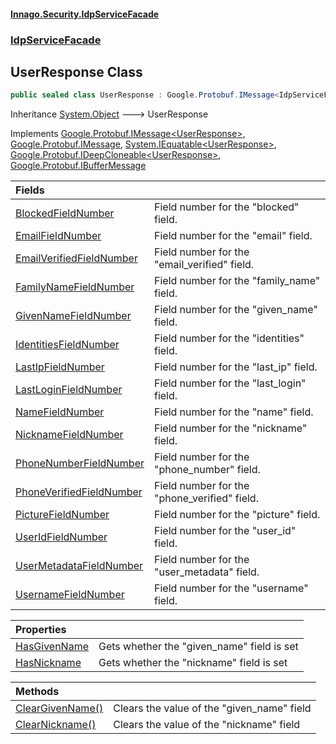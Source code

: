 #### [Innago\.Security\.IdpServiceFacade](../../index.md 'index')
### [IdpServiceFacade](../index.md 'IdpServiceFacade')

## UserResponse Class

```csharp
public sealed class UserResponse : Google.Protobuf.IMessage<IdpServiceFacade.UserResponse>, Google.Protobuf.IMessage, System.IEquatable<IdpServiceFacade.UserResponse>, Google.Protobuf.IDeepCloneable<IdpServiceFacade.UserResponse>, Google.Protobuf.IBufferMessage
```

Inheritance [System\.Object](https://learn.microsoft.com/en-us/dotnet/api/system.object 'System\.Object') &#129106; UserResponse

Implements [Google\.Protobuf\.IMessage&lt;](https://learn.microsoft.com/en-us/dotnet/api/google.protobuf.imessage-1 'Google\.Protobuf\.IMessage\`1')[UserResponse](index.md 'IdpServiceFacade\.UserResponse')[&gt;](https://learn.microsoft.com/en-us/dotnet/api/google.protobuf.imessage-1 'Google\.Protobuf\.IMessage\`1'), [Google\.Protobuf\.IMessage](https://learn.microsoft.com/en-us/dotnet/api/google.protobuf.imessage 'Google\.Protobuf\.IMessage'), [System\.IEquatable&lt;](https://learn.microsoft.com/en-us/dotnet/api/system.iequatable-1 'System\.IEquatable\`1')[UserResponse](index.md 'IdpServiceFacade\.UserResponse')[&gt;](https://learn.microsoft.com/en-us/dotnet/api/system.iequatable-1 'System\.IEquatable\`1'), [Google\.Protobuf\.IDeepCloneable&lt;](https://learn.microsoft.com/en-us/dotnet/api/google.protobuf.ideepcloneable-1 'Google\.Protobuf\.IDeepCloneable\`1')[UserResponse](index.md 'IdpServiceFacade\.UserResponse')[&gt;](https://learn.microsoft.com/en-us/dotnet/api/google.protobuf.ideepcloneable-1 'Google\.Protobuf\.IDeepCloneable\`1'), [Google\.Protobuf\.IBufferMessage](https://learn.microsoft.com/en-us/dotnet/api/google.protobuf.ibuffermessage 'Google\.Protobuf\.IBufferMessage')

| Fields | |
| :--- | :--- |
| [BlockedFieldNumber](BlockedFieldNumber.md 'IdpServiceFacade\.UserResponse\.BlockedFieldNumber') | Field number for the "blocked" field\. |
| [EmailFieldNumber](EmailFieldNumber.md 'IdpServiceFacade\.UserResponse\.EmailFieldNumber') | Field number for the "email" field\. |
| [EmailVerifiedFieldNumber](EmailVerifiedFieldNumber.md 'IdpServiceFacade\.UserResponse\.EmailVerifiedFieldNumber') | Field number for the "email\_verified" field\. |
| [FamilyNameFieldNumber](FamilyNameFieldNumber.md 'IdpServiceFacade\.UserResponse\.FamilyNameFieldNumber') | Field number for the "family\_name" field\. |
| [GivenNameFieldNumber](GivenNameFieldNumber.md 'IdpServiceFacade\.UserResponse\.GivenNameFieldNumber') | Field number for the "given\_name" field\. |
| [IdentitiesFieldNumber](IdentitiesFieldNumber.md 'IdpServiceFacade\.UserResponse\.IdentitiesFieldNumber') | Field number for the "identities" field\. |
| [LastIpFieldNumber](LastIpFieldNumber.md 'IdpServiceFacade\.UserResponse\.LastIpFieldNumber') | Field number for the "last\_ip" field\. |
| [LastLoginFieldNumber](LastLoginFieldNumber.md 'IdpServiceFacade\.UserResponse\.LastLoginFieldNumber') | Field number for the "last\_login" field\. |
| [NameFieldNumber](NameFieldNumber.md 'IdpServiceFacade\.UserResponse\.NameFieldNumber') | Field number for the "name" field\. |
| [NicknameFieldNumber](NicknameFieldNumber.md 'IdpServiceFacade\.UserResponse\.NicknameFieldNumber') | Field number for the "nickname" field\. |
| [PhoneNumberFieldNumber](PhoneNumberFieldNumber.md 'IdpServiceFacade\.UserResponse\.PhoneNumberFieldNumber') | Field number for the "phone\_number" field\. |
| [PhoneVerifiedFieldNumber](PhoneVerifiedFieldNumber.md 'IdpServiceFacade\.UserResponse\.PhoneVerifiedFieldNumber') | Field number for the "phone\_verified" field\. |
| [PictureFieldNumber](PictureFieldNumber.md 'IdpServiceFacade\.UserResponse\.PictureFieldNumber') | Field number for the "picture" field\. |
| [UserIdFieldNumber](UserIdFieldNumber.md 'IdpServiceFacade\.UserResponse\.UserIdFieldNumber') | Field number for the "user\_id" field\. |
| [UserMetadataFieldNumber](UserMetadataFieldNumber.md 'IdpServiceFacade\.UserResponse\.UserMetadataFieldNumber') | Field number for the "user\_metadata" field\. |
| [UsernameFieldNumber](UsernameFieldNumber.md 'IdpServiceFacade\.UserResponse\.UsernameFieldNumber') | Field number for the "username" field\. |

| Properties | |
| :--- | :--- |
| [HasGivenName](HasGivenName.md 'IdpServiceFacade\.UserResponse\.HasGivenName') | Gets whether the "given\_name" field is set |
| [HasNickname](HasNickname.md 'IdpServiceFacade\.UserResponse\.HasNickname') | Gets whether the "nickname" field is set |

| Methods | |
| :--- | :--- |
| [ClearGivenName\(\)](ClearGivenName().md 'IdpServiceFacade\.UserResponse\.ClearGivenName\(\)') | Clears the value of the "given\_name" field |
| [ClearNickname\(\)](ClearNickname().md 'IdpServiceFacade\.UserResponse\.ClearNickname\(\)') | Clears the value of the "nickname" field |
